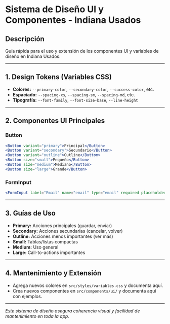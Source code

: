 # Sistema de Diseño UI y Componentes - Indiana Usados

## Descripción
Guía rápida para el uso y extensión de los componentes UI y variables de diseño en Indiana Usados.

---

## 1. Design Tokens (Variables CSS)
- **Colores:** `--primary-color`, `--secondary-color`, `--success-color`, etc.
- **Espaciado:** `--spacing-xs`, `--spacing-sm`, `--spacing-md`, etc.
- **Tipografía:** `--font-family`, `--font-size-base`, `--line-height`

---

## 2. Componentes UI Principales

### Button
```jsx
<Button variant="primary">Principal</Button>
<Button variant="secondary">Secundario</Button>
<Button variant="outline">Outline</Button>
<Button size="small">Pequeño</Button>
<Button size="medium">Mediano</Button>
<Button size="large">Grande</Button>
```

### FormInput
```jsx
<FormInput label="Email" name="email" type="email" required placeholder="tu@email.com" size="medium" />
```

---

## 3. Guías de Uso
- **Primary:** Acciones principales (guardar, enviar)
- **Secondary:** Acciones secundarias (cancelar, volver)
- **Outline:** Acciones menos importantes (ver más)
- **Small:** Tablas/listas compactas
- **Medium:** Uso general
- **Large:** Call-to-actions importantes

---

## 4. Mantenimiento y Extensión
- Agrega nuevos colores en `src/styles/variables.css` y documenta aquí.
- Crea nuevos componentes en `src/components/ui/` y documenta aquí con ejemplos.

---

*Este sistema de diseño asegura coherencia visual y facilidad de mantenimiento en toda la app.* 